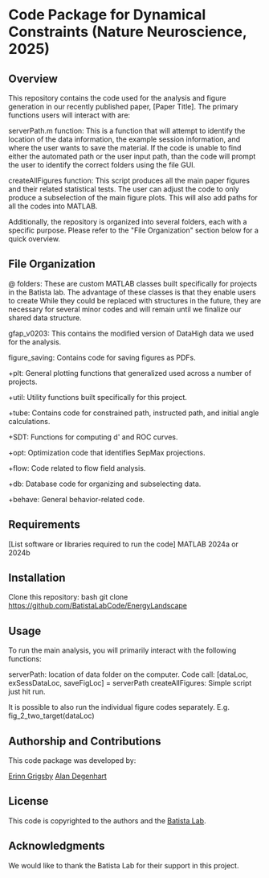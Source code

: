 # Code Package for Dynamical Constraints (Nature Neuroscience, 2025)

## Overview
This repository contains the code used for the analysis and figure generation in our recently published paper, [Paper Title]. The primary functions users will interact with are:

serverPath.m function: This is a function that will attempt to identify the location of the data information, the example session information, and where the user wants to save the material. If the code is unable to find either the automated path or the user input path, than the code will prompt the user to identify the correct folders using the file GUI.

createAllFigures function: This script produces all the main paper figures and their related statistical tests. The user can adjust the code to only produce a subselection of the main figure plots. This will also add paths for all the codes into MATLAB.

Additionally, the repository is organized into several folders, each with a specific purpose. Please refer to the "File Organization" section below for a quick overview.

## File Organization
@ folders: These are custom MATLAB classes built specifically for projects in the Batista lab. The advantage of these classes is that they enable users to create While they could be replaced with structures in the future, they are necessary for several minor codes and will remain until we finalize our shared data structure.

gfap_v0203: This contains the modified version of DataHigh data we used for the analysis.

figure_saving: Contains code for saving figures as PDFs.

+plt: General plotting functions that generalized used across a number of projects.

+util: Utility functions built specifically for this project.

+tube: Contains code for constrained path, instructed path, and initial angle calculations.

+SDT: Functions for computing d' and ROC curves.

+opt: Optimization code that identifies SepMax projections.

+flow: Code related to flow field analysis.

+db: Database code for organizing and subselecting data.

+behave: General behavior-related code.

## Requirements
[List software or libraries required to run the code]
MATLAB 2024a or 2024b

## Installation
Clone this repository:
bash
git clone https://github.com/BatistaLabCode/EnergyLandscape

## Usage
To run the main analysis, you will primarily interact with the following functions:

serverPath: location of data folder on the computer.
	Code call: [dataLoc, exSessDataLoc, saveFigLoc] = serverPath
createAllFigures: Simple script just hit run.

It is possible to also run the individual figure codes separately.
E.g. fig_2_two_target(dataLoc)

## Authorship and Contributions
This code package was developed by:

[Erinn Grigsby](mailto:erinn.grigsby@gmail.com)
[Alan Degenhart](mailto:alan.degenhart@gmail.com)

## License
This code is copyrighted to the authors and the [Batista Lab](https://smile.pitt.edu).

## Acknowledgments
We would like to thank the Batista Lab for their support in this project.
